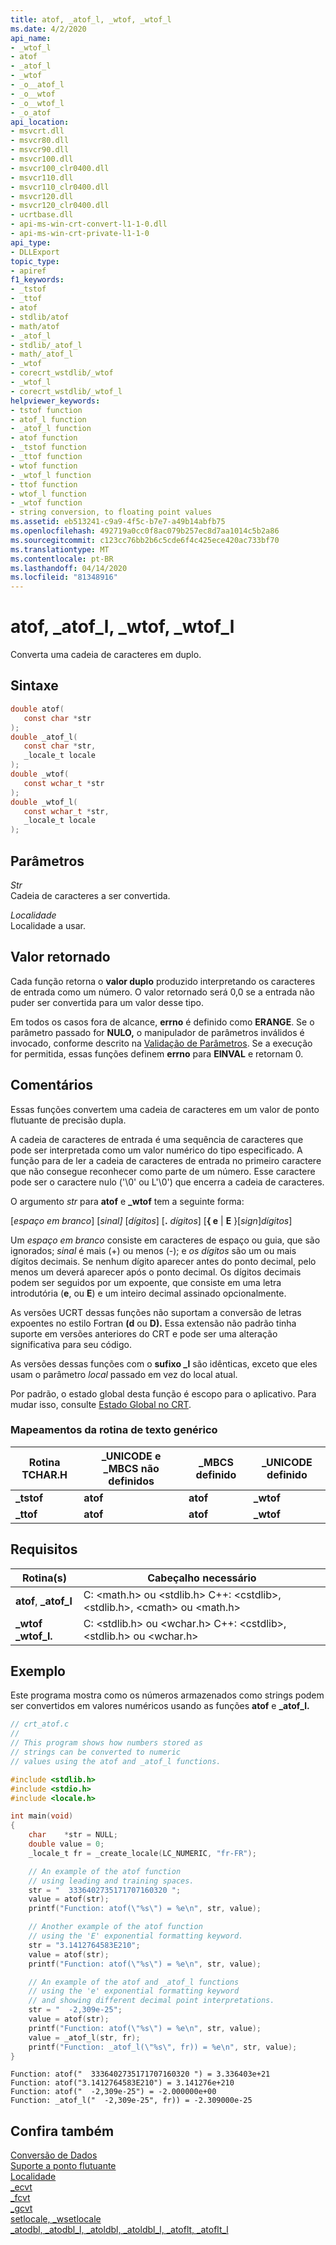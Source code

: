 ```yaml
---
title: atof, _atof_l, _wtof, _wtof_l
ms.date: 4/2/2020
api_name:
- _wtof_l
- atof
- _atof_l
- _wtof
- _o__atof_l
- _o__wtof
- _o__wtof_l
- _o_atof
api_location:
- msvcrt.dll
- msvcr80.dll
- msvcr90.dll
- msvcr100.dll
- msvcr100_clr0400.dll
- msvcr110.dll
- msvcr110_clr0400.dll
- msvcr120.dll
- msvcr120_clr0400.dll
- ucrtbase.dll
- api-ms-win-crt-convert-l1-1-0.dll
- api-ms-win-crt-private-l1-1-0
api_type:
- DLLExport
topic_type:
- apiref
f1_keywords:
- _tstof
- _ttof
- atof
- stdlib/atof
- math/atof
- _atof_l
- stdlib/_atof_l
- math/_atof_l
- _wtof
- corecrt_wstdlib/_wtof
- _wtof_l
- corecrt_wstdlib/_wtof_l
helpviewer_keywords:
- tstof function
- atof_l function
- _atof_l function
- atof function
- _tstof function
- _ttof function
- wtof function
- _wtof_l function
- ttof function
- wtof_l function
- _wtof function
- string conversion, to floating point values
ms.assetid: eb513241-c9a9-4f5c-b7e7-a49b14abfb75
ms.openlocfilehash: 492719a0cc0f8ac079b257ec8d7aa1014c5b2a86
ms.sourcegitcommit: c123cc76bb2b6c5cde6f4c425ece420ac733bf70
ms.translationtype: MT
ms.contentlocale: pt-BR
ms.lasthandoff: 04/14/2020
ms.locfileid: "81348916"
---
```

# <a name="atof-_atof_l-_wtof-_wtof_l"></a>atof, _atof_l, _wtof, _wtof_l

Converta uma cadeia de caracteres em duplo.

## <a name="syntax"></a>Sintaxe

```C
double atof(
   const char *str
);
double _atof_l(
   const char *str,
   _locale_t locale
);
double _wtof(
   const wchar_t *str
);
double _wtof_l(
   const wchar_t *str,
   _locale_t locale
);
```

## <a name="parameters"></a>Parâmetros

*Str*<br/>
Cadeia de caracteres a ser convertida.

*Localidade*<br/>
Localidade a usar.

## <a name="return-value"></a>Valor retornado

Cada função retorna o **valor duplo** produzido interpretando os caracteres de entrada como um número. O valor retornado será 0,0 se a entrada não puder ser convertida para um valor desse tipo.

Em todos os casos fora de alcance, **errno** é definido como **ERANGE**. Se o parâmetro passado for **NULO,** o manipulador de parâmetros inválidos é invocado, conforme descrito na [Validação de Parâmetros](../../c-runtime-library/parameter-validation.md). Se a execução for permitida, essas funções definem **errno** para **EINVAL** e retornam 0.

## <a name="remarks"></a>Comentários

Essas funções convertem uma cadeia de caracteres em um valor de ponto flutuante de precisão dupla.

A cadeia de caracteres de entrada é uma sequência de caracteres que pode ser interpretada como um valor numérico do tipo especificado. A função para de ler a cadeia de caracteres de entrada no primeiro caractere que não consegue reconhecer como parte de um número. Esse caractere pode ser o caractere nulo ('\0' ou L'\0') que encerra a cadeia de caracteres.

O argumento *str* para **atof** e **_wtof** tem a seguinte forma:

[*espaço em branco*] [*sinal]* [*dígitos*] [__.__ *dígitos*] [**{ e** &#124; **E** }[*sign*]*dígitos*]

Um *espaço em branco* consiste em caracteres de espaço ou guia, que são ignorados; *sinal* é mais (+) ou menos (-); e *os dígitos* são um ou mais dígitos decimais. Se nenhum dígito aparecer antes do ponto decimal, pelo menos um deverá aparecer após o ponto decimal. Os dígitos decimais podem ser seguidos por um expoente, que consiste em uma letra introdutória (**e**, ou **E**) e um inteiro decimal assinado opcionalmente.

As versões UCRT dessas funções não suportam a conversão de letras expoentes no estilo Fortran **(d** ou **D).** Essa extensão não padrão tinha suporte em versões anteriores do CRT e pode ser uma alteração significativa para seu código.

As versões dessas funções com o **sufixo _l** são idênticas, exceto que eles usam o parâmetro *local* passado em vez do local atual.

Por padrão, o estado global desta função é escopo para o aplicativo. Para mudar isso, consulte [Estado Global no CRT](../global-state.md).

### <a name="generic-text-routine-mappings"></a>Mapeamentos da rotina de texto genérico

|Rotina TCHAR.H|_UNICODE e _MBCS não definidos|_MBCS definido|_UNICODE definido|
|---------------------|------------------------------------|--------------------|-----------------------|
|**_tstof**|**atof**|**atof**|**_wtof**|
|**_ttof**|**atof**|**atof**|**_wtof**|

## <a name="requirements"></a>Requisitos

|Rotina(s)|Cabeçalho necessário|
|------------------|---------------------|
|**atof**, **_atof_l**|C: \<math.h> ou \<stdlib.h> C++: \<cstdlib>, \<stdlib.h>, \<cmath> ou \<math.h>|
|**_wtof** **_wtof_l.**|C: \<stdlib.h> ou \<wchar.h> C++: \<cstdlib>, \<stdlib.h> ou \<wchar.h>|

## <a name="example"></a>Exemplo

Este programa mostra como os números armazenados como strings podem ser convertidos em valores numéricos usando as funções **atof** e **_atof_l.**

```C
// crt_atof.c
//
// This program shows how numbers stored as
// strings can be converted to numeric
// values using the atof and _atof_l functions.

#include <stdlib.h>
#include <stdio.h>
#include <locale.h>

int main(void)
{
    char    *str = NULL;
    double value = 0;
    _locale_t fr = _create_locale(LC_NUMERIC, "fr-FR");

    // An example of the atof function
    // using leading and training spaces.
    str = "  3336402735171707160320 ";
    value = atof(str);
    printf("Function: atof(\"%s\") = %e\n", str, value);

    // Another example of the atof function
    // using the 'E' exponential formatting keyword.
    str = "3.1412764583E210";
    value = atof(str);
    printf("Function: atof(\"%s\") = %e\n", str, value);

    // An example of the atof and _atof_l functions
    // using the 'e' exponential formatting keyword
    // and showing different decimal point interpretations.
    str = "  -2,309e-25";
    value = atof(str);
    printf("Function: atof(\"%s\") = %e\n", str, value);
    value = _atof_l(str, fr);
    printf("Function: _atof_l(\"%s\", fr)) = %e\n", str, value);
}
```

```Output
Function: atof("  3336402735171707160320 ") = 3.336403e+21
Function: atof("3.1412764583E210") = 3.141276e+210
Function: atof("  -2,309e-25") = -2.000000e+00
Function: _atof_l("  -2,309e-25", fr)) = -2.309000e-25
```

## <a name="see-also"></a>Confira também

[Conversão de Dados](../../c-runtime-library/data-conversion.md)<br/>
[Suporte a ponto flutuante](../../c-runtime-library/floating-point-support.md)<br/>
[Localidade](../../c-runtime-library/locale.md)<br/>
[_ecvt](ecvt.md)<br/>
[_fcvt](fcvt.md)<br/>
[_gcvt](gcvt.md)<br/>
[setlocale, _wsetlocale](setlocale-wsetlocale.md)<br/>
[_atodbl, _atodbl_l, _atoldbl, _atoldbl_l, _atoflt, _atoflt_l](atodbl-atodbl-l-atoldbl-atoldbl-l-atoflt-atoflt-l.md)<br/>
